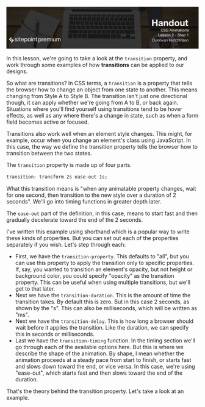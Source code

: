 ![](headings/2.1.png)

In this lesson, we're going to take a look at the `transition` property, and work through some examples of how **transitions** can be applied to our designs.

So what are transitions? In CSS terms, a `transition` is a property that tells the browser how to change an object from one state to another. This means changing from Style A to Style B. The transition isn't just one directional though, it can apply whether we're going from A to B, or back again. Situations where you'll find yourself using transitions tend to be hover effects, as well as any where there's a change in state, such as when a form field becomes active or focused.

Transitions also work well when an element style changes. This might, for example, occur when you change an element's class using JavaScript. In this case, the way we define the transition property tells the browser how to transition between the two states.

The `transition` property is made up of four parts. 

```css
transition: transform 2s ease-out 1s;
```

What this transition means is "when any animatable property changes, wait for one second, then transition to the new style over a duration of 2 seconds". We'll go into timing functions in greater depth later.

The `ease-out` part of the definition, in this case, means to start fast and then gradually decelerate toward the end of the 2 seconds.

I've written this example using shorthand which is a popular way to write these kinds of properties. But you can set out each of the properties separately if you wish. Let's step through each:

* First, we have the `transition-property`. This defaults to "all", but you can use this property to apply the transition only to specific properties. If, say, you wanted to transition an element's opacity, but not height or background color, you could specify "opacity" as the transition property. This can be useful when using multiple transitions, but we'll get to that later.
* Next we have the `transition-duration`. This is the amount of time the transition takes. By default this is zero. But in this case 2 seconds, as shown by the "s". This can also be milliseconds, which will be written as "ms".
* Next we have the `transition-delay`. This is how long a browser should wait before it applies the transition. Like the duration, we can specify this in seconds or milliseconds.
* Last we have the `transition-timing` function. In the timing section we'll go through each of the available options here. But this is where we describe the shape of the animation. By shape, I mean whether the animation proceeds at a steady pace from start to finish, or starts fast and slows down toward the end, or vice versa. In this case, we're using "ease-out", which starts fast and then slows toward the end of the duration.
 
That's the theory behind the transition property. Let's take a look at an example.

